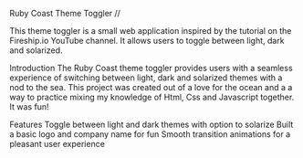 Ruby Coast Theme Toggler //

This theme toggler is a small web application inspired by the tutorial on the Fireship.io YouTube channel. It allows users to toggle between light, dark and solarized.

Introduction
The Ruby Coast theme toggler provides users with a seamless experience of switching between light, dark and solarized themes with a nod to the sea. This project was created out of a love for the ocean and a a way to practice mixing my knowledge of Html, Css and Javascript together. It was fun!

Features
Toggle between light and dark themes with option to solarize
Built a basic logo and company name for fun
Smooth transition animations for a pleasant user experience

